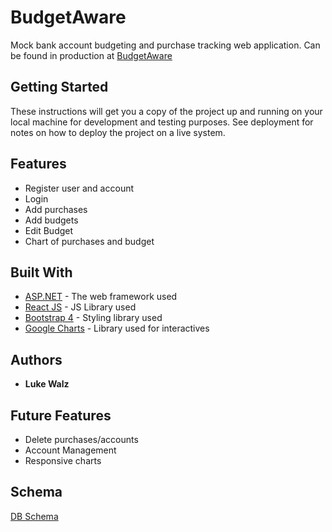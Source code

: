 # BudgetAware

Mock bank account budgeting and purchase tracking web application.
Can be found in production at [BudgetAware](http://budgetaware.azurewebsites.net)

## Getting Started

These instructions will get you a copy of the project up and running on your local machine for development and testing purposes. See deployment for notes on how to deploy the project on a live system.


## Features

* Register user and account
* Login
* Add purchases
* Add budgets
* Edit Budget
* Chart of purchases and budget

## Built With

* [ASP.NET](https://www.asp.net/) - The web framework used
* [React JS](https://reactjs.org/) - JS Library used
* [Bootstrap 4](https://getbootstrap.com/docs/4.0/getting-started/introduction/) - Styling library used
* [Google Charts](https://developers.google.com/chart/) - Library used for interactives

## Authors

* **Luke Walz**

## Future Features

* Delete purchases/accounts
* Account Management
* Responsive charts

## Schema
[DB Schema](http://i67.tinypic.com/1eqsr4.jpg)
